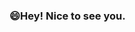 ### 😄Hey! Nice to see you.

<!--
**KimHyeonBin990/KimHyeonBin990** is a ✨ _special_ ✨ repository because its `README.md` (this file) appears on your GitHub profile.

Here are some ideas to get you started:

# <img src="https://img.shields.io/badge/Python-3766AB?style=flat-square&logo=Python&logoColor=white"/>

# C++	![C++](https://img.shields.io/badge/c++-%2300599C.svg?style=for-the-badge&logo=c%2B%2B&logoColor=white)

# ![Apple](https://img.shields.io/badge/Apple-%23000000.svg?style=for-the-badge&logo=apple&logoColor=white)

# ![YouTube Music](https://img.shields.io/badge/YouTube_Music-FF0000?style=for-the-badge&logo=youtube-music&logoColor=white)

# ![Instagram](https://img.shields.io/badge/Instagram-%23E4405F.svg?style=for-the-badge&logo=Instagram&logoColor=white)

# ![KakaoTalk](https://img.shields.io/badge/kakaotalk-ffcd00.svg?style=for-the-badge&logo=kakaotalk&logoColor=000000)

# ![BuyMeACoffee](https://img.shields.io/badge/Buy%20Me%20a%20Coffee-ffdd00?style=for-the-badge&logo=buy-me-a-coffee&logoColor=black)
